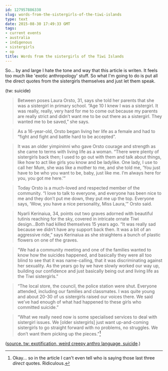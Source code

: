 ```yaml
---
id: 127957886338
slug: words-from-the-sistergirls-of-the-tiwi-islands
type: text
date: 2015-08-30 17:49:33 GMT
tags:
- current events
- australia
- indigenous
- sistergirls
- op
title: Words from the sistergirls of the Tiwi Islands
---
```

So... by and large I hate the tone and way that this article is writen. It feels too much like 'exotic anthropology' stuff. So what I'm going to do is put all the direct quotes from the sistergirls themselves and just let them speak.

(tw: suicide)

>Between poses Laura Orsto, 31, says she told her parents that she was a sistergirl in primary school. “Age 10 I knew I was a sistergirl. It was really, really, very hard for me to come out because my parents are really strict and didn’t want me to be out there as a sistergirl. They wanted me to be saved,” she says.

>As a 16-year-old, Orsto began living her life as a female and had to “fight and fight and battle hard to be accepted”.

>It was an older yimpininni who gave Orsto courage and strength as she came to terms with living life as a woman. “There were plenty of sistergirls back then; I used to go out with them and talk about things, like how to act like girls you know and be ladylike. One lady, I use to call her Mum, she was like a mother to me, and she told me, ‘You just have to be who you want to be, baby, just like me. I’m always here for you, you got me here.’”

>Today Orsto is a much-loved and respected member of the community. “I love to talk to everyone, and everyone has been nice to me and they don’t put me down, they put me up the top. Everyone says, ‘Wow, you have a nice personality, Miss Laura,’” Orsto said.

>Nyarli Kerinaiua, 34, points out two graves adorned with beautiful tutinis reaching for the sky, covered in intricate ornate Tiwi design...Both had killed themselves 15 years ago. “It was really sad because we didn’t have any support back then. It was a bit of an aggressive ride,” says Kerinaiua as she straightens a bunch of plastic flowers on one of the graves.

>“We had a community meeting and one of the families wanted to know how the suicides happened, and basically they were all too blind to see that it was name-calling, that it was discriminating against her sexuality. As the years go by we have slowly worked our way up, building our confidence and just basically being out and living life as the Tiwi sistergirls.”

>“The local store, the council, the police station were shut. Everyone attended, including our families and classmates. I was quite young and about 20-30 of us sistergirls raised our voices there. We said we’ve had enough of what had happened to these girls who committed suicide.”

>“What we really need now is some specialised services to deal with sistergirl issues. We [older sistergirls] just want up-and-coming sistergirls to go straight forward with no problems, no struggles. We don’t want them picking up the pieces.”[^1]

([source. tw: exotification, weird creepy anthro language, suicide][1].)

[^1]: Okay... so in the article I can't even tell who is saying those last three _direct_ quotes. Ridiculous.

[1]: https://web.archive.org/web/20150830102559/http://www.buzzfeed.com/allanclarke/sistergirls-of-the-tiwi-islands